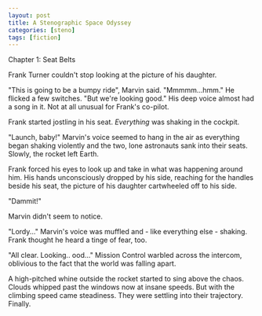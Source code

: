 ```yaml
---
layout: post
title: A Stenographic Space Odyssey
categories: [steno]
tags: [fiction]
---
```


Chapter 1: Seat Belts

Frank Turner couldn't stop looking at the picture of his daughter.

"This is going to be a bumpy ride", Marvin said. "Mmmmm...hmm." He flicked a few switches. "But we're looking good." His deep voice almost had a song in it. Not at all unusual for Frank's co-pilot.

Frank started jostling in his seat. _Everything_ was shaking in the cockpit.

"Launch, baby!" Marvin's voice seemed to hang in the air as everything began shaking violently and the two, lone astronauts sank into their seats. Slowly, the rocket left Earth.

Frank forced his eyes to look up and take in what was happening around him. His hands unconsciously dropped by his side, reaching for the handles beside his seat, the picture of his daughter cartwheeled off to his side.

"Dammit!"

Marvin didn't seem to notice.

"Lordy..." Marvin's voice was muffled and - like everything else - shaking. Frank thought he heard a tinge of fear, too.

"All clear. Looking.. ood..." Mission Control warbled across the intercom, oblivious to the fact that the world was falling apart.

A high-pitched whine outside the rocket started to sing above the chaos. Clouds whipped past the windows now at insane speeds. But with the climbing speed came steadiness. They were settling into their trajectory. Finally.
